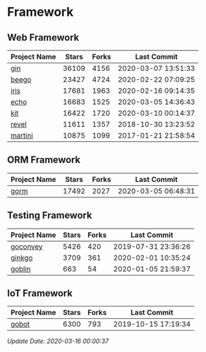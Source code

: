 # Framework

## Web Framework

| Project Name | Stars | Forks | Last Commit |
| ------------ | ----- | ----- | ----------- |
| [gin](https://github.com/gin-gonic/gin) | 36109 | 4156 | 2020-03-07 13:51:33 |
| [beego](https://github.com/astaxie/beego) | 23427 | 4724 | 2020-02-22 07:09:25 |
| [iris](https://github.com/kataras/iris) | 17681 | 1963 | 2020-02-16 09:14:35 |
| [echo](https://github.com/labstack/echo) | 16683 | 1525 | 2020-03-05 14:36:43 |
| [kit](https://github.com/go-kit/kit) | 16422 | 1720 | 2020-03-10 00:14:37 |
| [revel](https://github.com/revel/revel) | 11611 | 1357 | 2018-10-30 13:23:52 |
| [martini](https://github.com/go-martini/martini) | 10875 | 1099 | 2017-01-21 21:58:54 |

## ORM Framework

| Project Name | Stars | Forks | Last Commit |
| ------------ | ----- | ----- | ----------- |
| [gorm](https://github.com/jinzhu/gorm) | 17492 | 2027 | 2020-03-05 06:48:31 |

## Testing Framework

| Project Name | Stars | Forks | Last Commit |
| ------------ | ----- | ----- | ----------- |
| [goconvey](https://github.com/smartystreets/goconvey) | 5426 | 420 | 2019-07-31 23:36:26 |
| [ginkgo](https://github.com/onsi/ginkgo) | 3709 | 361 | 2020-02-01 10:35:24 |
| [goblin](https://github.com/franela/goblin) | 663 | 54 | 2020-01-05 21:59:37 |

## IoT Framework

| Project Name | Stars | Forks | Last Commit |
| ------------ | ----- | ----- | ----------- |
| [gobot](https://github.com/hybridgroup/gobot) | 6300 | 793 | 2019-10-15 17:19:34 |

*Update Date: 2020-03-16 00:00:37*